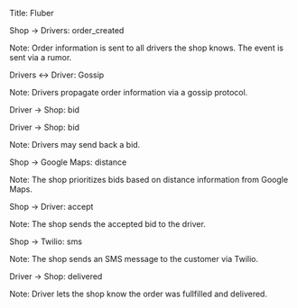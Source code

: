 Title: Fluber

Shop -> Drivers: order_created

Note: 
Order information is sent to all drivers the shop knows. The event is sent via a rumor.

Drivers <-> Driver: Gossip

Note:
Drivers propagate order information via a gossip protocol.

Driver -> Shop: bid

Driver -> Shop: bid

Note:
Drivers may send back a bid.

Shop -> Google Maps: distance

Note:
The shop prioritizes bids based on distance information from Google Maps.

Shop -> Driver: accept

Note:
The shop sends the accepted bid to the driver.

Shop -> Twilio: sms

Note:
The shop sends an SMS message to the customer via Twilio.

Driver -> Shop: delivered

Note:
Driver lets the shop know the order was fullfilled and delivered.
